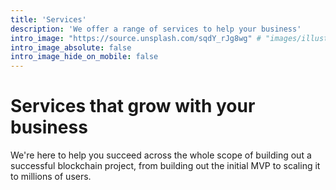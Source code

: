 ```yaml
---
title: 'Services'
description: 'We offer a range of services to help your business'
intro_image: "https://source.unsplash.com/sqdY_rJg8wg" # "images/illustrations/reading.svg"
intro_image_absolute: false
intro_image_hide_on_mobile: false
---
```


# Services that grow with your business

We're here to help you succeed across the whole scope of building out a successful blockchain project, from building out the initial MVP to scaling it to millions of users.
